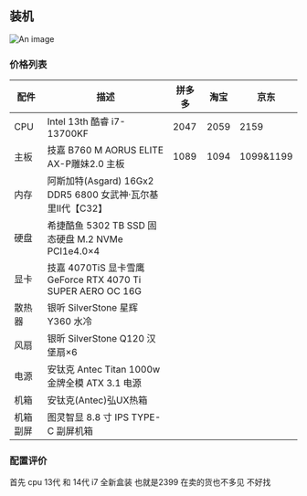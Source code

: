 ## 装机 
![An image](/装机.jpg)

### 价格列表 


| 配件     | 描述                                                        | 拼多多 | 淘宝 | 京东      |
| -------- | ----------------------------------------------------------- | ------ | ---- | --------- |
| CPU      | Intel 13th 酷睿 i7-13700KF                                  | 2047   | 2059 | 2159      |
| 主板     | 技嘉 B760 M AORUS ELITE AX-P雕妹2.0 主板                    | 1089   | 1094 | 1099&1199 |
| 内存     | 阿斯加特(Asgard) 16Gx2 DDR5 6800 女武神·瓦尔基里Ⅱ代【C32】  |        |      |           |
| 硬盘     | 希捷酷鱼 5302 TB SSD 固态硬盘 M.2 NVMe PCI1e4.0×4           |        |      |           |
| 显卡     | 技嘉 4070TiS 显卡雪鹰 GeForce RTX 4070 Ti SUPER AERO OC 16G |        |      |           |
| 散热器   | 银听 SilverStone 星辉 Y360 水冷                             |        |      |           |
| 风扇     | 银昕 SilverStone Q120 汉堡扇×6                              |        |      |           |
| 电源     | 安钛克 Antec Titan 1000w 金牌全模 ATX 3.1 电源              |        |      |           |
| 机箱     | 安钛克(Antec)弘UX热箱                                       |        |      |           |
| 机箱副屏 | 图灵智显 8.8 寸 IPS TYPE-C 副屏机箱                         |        |      |           |


### 配置评价

首先 cpu 13代 和 14代 i7 全新盒装 也就是2399  在卖的货也不多见 不好找


